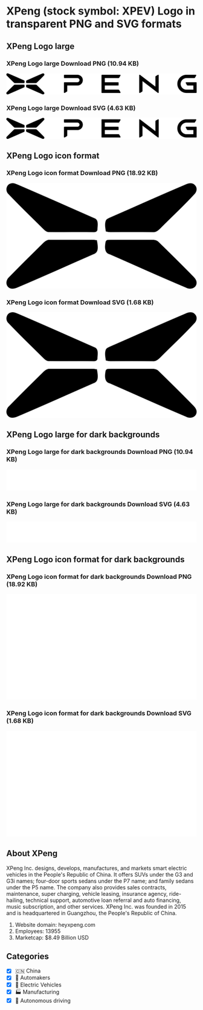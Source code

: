 # XPeng (stock symbol: XPEV) Logo in transparent PNG and SVG formats

## XPeng Logo large

### XPeng Logo large Download PNG (10.94 KB)

![XPeng Logo large Download PNG (10.94 KB)](/img/orig/XPEV_BIG-3c6bf257.png)

### XPeng Logo large Download SVG (4.63 KB)

![XPeng Logo large Download SVG (4.63 KB)](/img/orig/XPEV_BIG-7e9eac18.svg)

## XPeng Logo icon format

### XPeng Logo icon format Download PNG (18.92 KB)

![XPeng Logo icon format Download PNG (18.92 KB)](/img/orig/XPEV-c0848017.png)

### XPeng Logo icon format Download SVG (1.68 KB)

![XPeng Logo icon format Download SVG (1.68 KB)](/img/orig/XPEV-f92e6dfc.svg)

## XPeng Logo large for dark backgrounds

### XPeng Logo large for dark backgrounds Download PNG (10.94 KB)

![XPeng Logo large for dark backgrounds Download PNG (10.94 KB)](/img/orig/XPEV_BIG.D-2628c9bd.png)

### XPeng Logo large for dark backgrounds Download SVG (4.63 KB)

![XPeng Logo large for dark backgrounds Download SVG (4.63 KB)](/img/orig/XPEV_BIG.D-8ca5e052.svg)

## XPeng Logo icon format for dark backgrounds

### XPeng Logo icon format for dark backgrounds Download PNG (18.92 KB)

![XPeng Logo icon format for dark backgrounds Download PNG (18.92 KB)](/img/orig/XPEV.D-678ea886.png)

### XPeng Logo icon format for dark backgrounds Download SVG (1.68 KB)

![XPeng Logo icon format for dark backgrounds Download SVG (1.68 KB)](/img/orig/XPEV.D-3b22d96d.svg)

## About XPeng

XPeng Inc. designs, develops, manufactures, and markets smart electric vehicles in the People's Republic of China. It offers SUVs under the G3 and G3i names; four-door sports sedans under the P7 name; and family sedans under the P5 name. The company also provides sales contracts, maintenance, super charging, vehicle leasing, insurance agency, ride-hailing, technical support, automotive loan referral and auto financing, music subscription, and other services. XPeng Inc. was founded in 2015 and is headquartered in Guangzhou, the People's Republic of China.

1. Website domain: heyxpeng.com
2. Employees: 13955
3. Marketcap: $8.49 Billion USD


## Categories
- [x] 🇨🇳 China
- [x] 🚗 Automakers
- [x] 🔋 Electric Vehicles
- [x] 🏭 Manufacturing
- [x] 🤖 Autonomous driving
